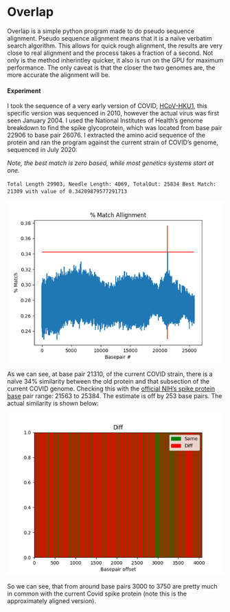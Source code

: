 # Overlap

Overlap is a simple python program made to do pseudo sequence alignment. Pseudo sequence alignment means that it is a naïve verbatim search algorithm. This allows for quick rough alignment, the results are very close to real alignment and the process takes a fraction of a second. Not only is the method inherintley quicker, it also is run on the GPU for maximum performance. The only caveat is that the closer the two genomes are, the more accurate the alignment will be.

#### Experiment

I took the sequence of a very early version of COVID, [HCoV-HKU1](https://www.ncbi.nlm.nih.gov/nuccore/306569684), this specific version was sequenced in 2010, however the actual virus was first seen January 2004. I used the National Institutes of Health’s genome breakdown to find the spike glycoprotein, which was located from base pair 22906 to base pair 26076. I extracted the amino acid sequence of the protein and ran the program against the current strain of COVID’s genome, sequenced in July 2020:

*Note, the best match is zero based, while most genetics systems start at one.*

`Total Length 29903, Needle Length: 4069, TotalOut: 25834
Best Match: 21309 with value of 0.34209879577291713`

 ![matchAllign](img/matchAllign.png)

As we can see, at base pair 21310, of the current COVID strain, there is a naïve 34% similarity between the old protein and that subsection of the current COVID genome. Checking this with the [official NIH’s spike protein base](https://www.ncbi.nlm.nih.gov/nuccore/MN988713.1) pair range: 21563 to 25384. The estimate is off by 253 base pairs. The actual similarity is shown below:

![diff](img/diff.png)

So we can see, that from around base pairs 3000 to 3750 are pretty much in common with the current Covid spike protein (note this is the approximately aligned version).
